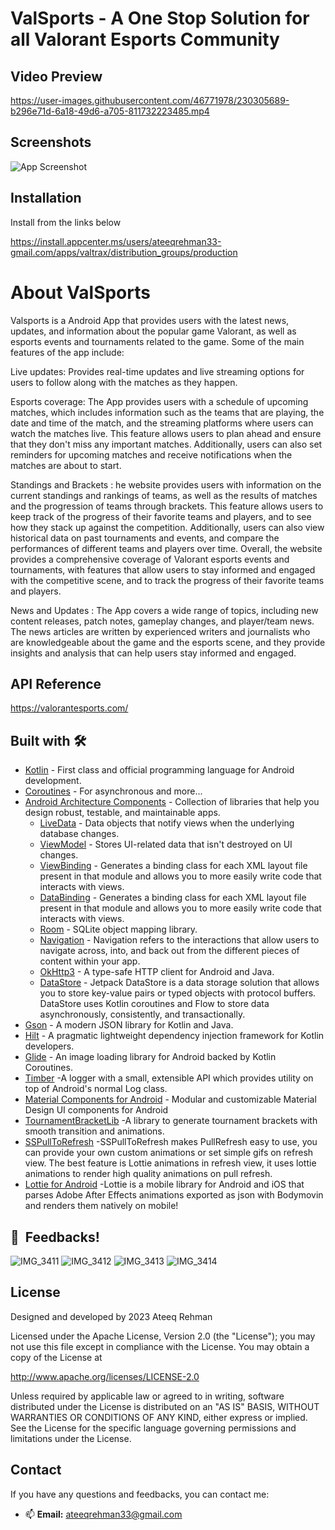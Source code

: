 

# ValSports - A One Stop Solution for all Valorant Esports Community


## Video Preview

https://user-images.githubusercontent.com/46771978/230305689-b296e71d-6a18-49d6-a705-811732223485.mp4


## Screenshots

![App Screenshot](https://iili.io/HO2JHPa.jpg)


## Installation

Install from the links below

https://install.appcenter.ms/users/ateeqrehman33-gmail.com/apps/valtrax/distribution_groups/production


# About ValSports

Valsports is a Android App that provides users with the latest news, updates, and information about the popular game Valorant, as well as esports events and tournaments related to the game. Some of the main features of the app include:

Live updates: Provides real-time updates and live streaming options for users to follow along with the matches as they happen.

Esports coverage: The App provides users with a schedule of upcoming matches, which includes information such as the teams that are playing, the date and time of the match, and the streaming platforms where users can watch the matches live. This feature allows users to plan ahead and ensure that they don't miss any important matches. Additionally, users can also set reminders for upcoming matches and receive notifications when the matches are about to start.

Standings and Brackets : he website provides users with information on the current standings and rankings of teams, as well as the results of matches and the progression of teams through brackets. This feature allows users to keep track of the progress of their favorite teams and players, and to see how they stack up against the competition. Additionally, users can also view historical data on past tournaments and events, and compare the performances of different teams and players over time. Overall, the website provides a comprehensive coverage of Valorant esports events and tournaments, with features that allow users to stay informed and engaged with the competitive scene, and to track the progress of their favorite teams and players.

News and Updates : The App covers a wide range of topics, including new content releases, patch notes, gameplay changes, and player/team news. The news articles are written by experienced writers and journalists who are knowledgeable about the game and the esports scene, and they provide insights and analysis that can help users stay informed and engaged.


## API Reference

https://valorantesports.com/


## Built with 🛠

- [Kotlin](https://kotlinlang.org/) - First class and official programming language for Android development.
- [Coroutines](https://kotlinlang.org/docs/reference/coroutines-overview.html) - For asynchronous and more...
- [Android Architecture Components](https://developer.android.com/topic/libraries/architecture) - Collection of libraries that help you design robust, testable, and maintainable apps.
    - [LiveData](https://developer.android.com/topic/libraries/architecture/livedata) - Data objects that notify views when the underlying database changes.
    - [ViewModel](https://developer.android.com/topic/libraries/architecture/viewmodel) - Stores UI-related data that isn't destroyed on UI changes.
    - [ViewBinding](https://developer.android.com/topic/libraries/view-binding) - Generates a binding class for each XML layout file present in that module and allows you to more easily write code that interacts with views.
    - [DataBinding](https://developer.android.com/topic/libraries/data-binding) - Generates a binding class for each XML layout file present in that module and allows you to more easily write code that interacts with views.
    - [Room](https://developer.android.com/topic/libraries/architecture/room) - SQLite object mapping library.
    - [Navigation](https://developer.android.com/guide/navigation) - Navigation refers to the interactions that allow users to navigate across, into, and back out from the different pieces of content within your app.
    - [OkHttp3](https://square.github.io/okhttp/) - A type-safe HTTP client for Android and Java.
    - [DataStore](https://developer.android.com/topic/libraries/architecture/datastore) - Jetpack DataStore is a data storage solution that allows you to store key-value pairs or typed objects with protocol buffers. DataStore uses Kotlin coroutines and Flow to store data asynchronously, consistently, and transactionally.
- [Gson](https://github.com/google/gson) - A modern JSON library for Kotlin and Java.
- [Hilt](https://dagger.dev/hilt/) - A pragmatic lightweight dependency injection framework for Kotlin developers.
- [Glide](https://github.com/bumptech/glide) - An image loading library for Android backed by Kotlin Coroutines.
- [Timber](https://github.com/JakeWharton/timber) -A logger with a small, extensible API which provides utility on top of Android's normal Log class.
- [Material Components for Android](https://github.com/material-components/material-components-android) - Modular and customizable Material Design UI components for Android
- [TournamentBracketLib](https://github.com/emil-ep/TournamentBrackets) -A library to generate tournament brackets with smooth transition and animations.
- [SSPullToRefresh](https://github.com/SimformSolutionsPvtLtd/SSPullToRefresh) -SSPullToRefresh makes PullRefresh easy to use, you can provide your own custom animations or set simple gifs on refresh view. The best feature is Lottie animations in refresh view, it uses lottie animations to render high quality animations on pull refresh.
- [Lottie for Android](https://github.com/airbnb/lottie-android) -Lottie is a mobile library for Android and iOS that parses Adobe After Effects animations exported as json with Bodymovin and renders them natively on mobile!


<h2> 💬  &nbsp;Feedbacks!</h2>

![IMG_3411](https://user-images.githubusercontent.com/46771978/231679034-c27df8c7-54ca-443c-b8ea-e450201f1ce6.jpg)
![IMG_3412](https://user-images.githubusercontent.com/46771978/231679055-69aada60-7296-4c4d-87c1-17364c395ac9.jpg)
![IMG_3413](https://user-images.githubusercontent.com/46771978/231679073-7af4ff7c-7151-4bc7-ab08-eeadd43fa553.jpg)
![IMG_3414](https://user-images.githubusercontent.com/46771978/231679091-39d49719-11fb-421b-a221-19f89bdbd5eb.jpg)

  

## License

Designed and developed by 2023 Ateeq Rehman

Licensed under the Apache License, Version 2.0 (the "License");
you may not use this file except in compliance with the License.
You may obtain a copy of the License at

http://www.apache.org/licenses/LICENSE-2.0

Unless required by applicable law or agreed to in writing, software
distributed under the License is distributed on an "AS IS" BASIS,
WITHOUT WARRANTIES OR CONDITIONS OF ANY KIND, either express or implied.
See the License for the specific language governing permissions and
limitations under the License.


## Contact
If you have any questions and feedbacks, you can contact me:
- 📫 **Email:** ateeqrehman33@gmail.com
